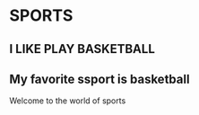 # SPORTS
## I LIKE PLAY BASKETBALL
## My favorite ssport is basketball 
Welcome to the world of sports
